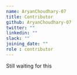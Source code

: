 ```yaml
---
name: AryanChoudhary-07
title: Contributor
github: AryanChoudhary-07
twitter: ""
linkedin: ""
slack: ""
joining_date: ""
role : contributor
---
```


Still waiting for this
